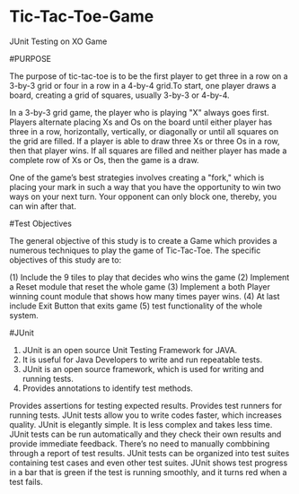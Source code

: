 # Tic-Tac-Toe-Game
JUnit Testing on XO Game

#PURPOSE

  The purpose of tic-tac-toe is to be the first player to get
three in a row on a 3-by-3 grid or four in a row in a 4-by-4 grid.To
start, one player draws a board, creating a grid of squares, usually
3-by-3 or 4-by-4.

  In a 3-by-3 grid game, the player who is playing "X" always
goes first. Players alternate placing Xs and Os on the board until
either player has three in a row, horizontally, vertically, or diagonally
or until all squares on the grid are filled. If a player is able to draw
three Xs or three Os in a row, then that player wins. If all squares
are filled and neither player has made a complete row of Xs or Os,
then the game is a draw.

  One of the game’s best strategies involves creating a "fork,"
which is placing your mark in such a way that you have the opportunity
to win two ways on your next turn. Your opponent can only
block one, thereby, you can win after that.

#Test Objectives

The general objective of this study is to create a Game which provides
a numerous techniques to play the game of Tic-Tac-Toe. The specific
objectives of this study are to:

(1) Include the 9 tiles to play that decides who wins the game
(2) Implement a Reset module that reset the whole game
(3) Implement a both Player winning count module that shows how many times payer wins.
(4) At last include Exit Button that exits game
(5) test functionality of the whole system.

#JUnit 

1. JUnit is an open source Unit Testing Framework for JAVA. 
2. It is useful for Java Developers to write and run repeatable tests.
3. JUnit is an open source framework, which is used for writing and running tests.
4. Provides annotations to identify test methods.

Provides assertions for testing expected results.
Provides test runners for running tests.
JUnit tests allow you to write codes faster, which increases quality.
JUnit is elegantly simple. It is less complex and takes less time.
JUnit tests can be run automatically and they check their own results and provide immediate feedback.
There’s no need to manually combbining through a report of test results.
JUnit tests can be organized into test suites containing test cases and even other test suites.
JUnit shows test progress in a bar that is green if the test is running smoothly, and it turns red when a test fails.
